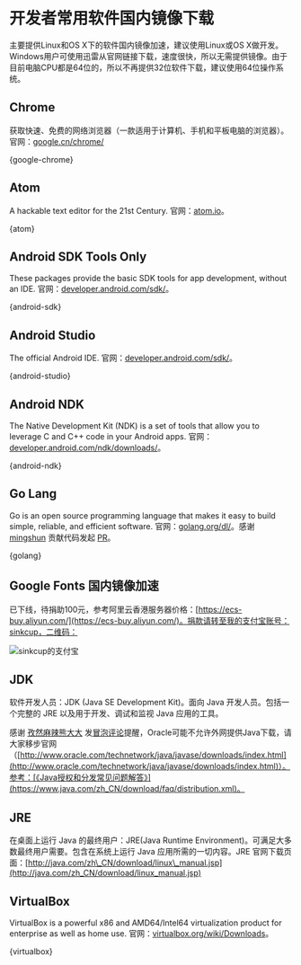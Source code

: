 # 开发者常用软件国内镜像下载

主要提供Linux和OS X下的软件国内镜像加速，建议使用Linux或OS X做开发。Windows用户可使用迅雷从官网链接下载，速度很快，所以无需提供镜像。由于目前电脑CPU都是64位的，所以不再提供32位软件下载，建议使用64位操作系统。

## Chrome

获取快速、免费的网络浏览器（一款适用于计算机、手机和平板电脑的浏览器）。官网：[google.cn/chrome/](http://www.google.cn/chrome/browser/desktop/index.html)

{google-chrome}

## Atom

A hackable text editor for the 21st Century. 官网：[atom.io](https://atom.io/)。

{atom}

## Android SDK Tools Only

These packages provide the basic SDK tools for app development, without an IDE. 官网：[developer.android.com/sdk/](http://developer.android.com/sdk/index.html#Other)。

{android-sdk}

## Android Studio

The official Android IDE. 官网：[developer.android.com/sdk/](http://developer.android.com/sdk/index.html#Other)。

{android-studio}

## Android NDK

The Native Development Kit (NDK) is a set of tools that allow you to leverage C and C++ code in your Android apps. 官网：[developer.android.com/ndk/downloads/](http://developer.android.com/ndk/downloads/index.html)。

{android-ndk}

## Go Lang

Go is an open source programming language that makes it easy to build simple, reliable, and efficient software. 官网：[golang.org/dl/](https://golang.org/dl/)。感谢 [mingshun](https://github.com/mingshun) 贡献代码发起 [PR](https://github.com/sinkcup/gmirror/pull/4)。

{golang}

## Google Fonts 国内镜像加速

已下线，待捐助100元，参考阿里云香港服务器价格：[https://ecs-buy.aliyun.com/](https://ecs-buy.aliyun.com/)。捐款请转至我的支付宝账号：sinkcup，二维码：

![sinkcup的支付宝](https://t.alipayobjects.com/images/mobilecodec/T1hiBuXoFcXXXXXXXX)

## JDK

软件开发人员：JDK (Java SE Development Kit)。面向 Java 开发人员。包括一个完整的 JRE 以及用于开发、调试和监视 Java 应用的工具。

感谢 [孜然麻辣熊大大](https://coding.net/u/linqun) 发[冒泡评论](https://coding.net/u/sinkcup/pp/70419)提醒，Oracle可能不允许外网提供Java下载，请大家移步官网（[http://www.oracle.com/technetwork/java/javase/downloads/index.html](http://www.oracle.com/technetwork/java/javase/downloads/index.html)）。参考：[《Java授权和分发常见问题解答》](https://www.java.com/zh_CN/download/faq/distribution.xml)。

## JRE

在桌面上运行 Java 的最终用户：JRE(Java Runtime Environment)。可满足大多数最终用户需要。包含在系统上运行 Java 应用所需的一切内容。JRE 官网下载页面：[http://java.com/zh\_CN/download/linux\_manual.jsp](http://java.com/zh_CN/download/linux_manual.jsp)


## VirtualBox

VirtualBox is a powerful x86 and AMD64/Intel64 virtualization product for enterprise as well as home use. 官网：[virtualbox.org/wiki/Downloads](https://www.virtualbox.org/wiki/Downloads)。

{virtualbox}

<!-- UY BEGIN -->
<div id="uyan_frame"></div>
<script type="text/javascript" src="http://v2.uyan.cc/code/uyan.js?uid=2050318"></script>
<!-- UY END -->
